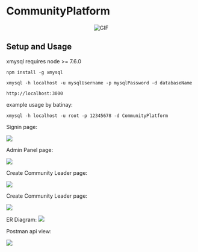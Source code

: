 # CommunityPlatform
 

<p align="center">
  <img src="./Assets/rick-and-morty.gif" alt="GIF"/>
</p>



## Setup and Usage

xmysql requires node >= 7.6.0

```
npm install -g xmysql
```
```
xmysql -h localhost -u mysqlUsername -p mysqlPassword -d databaseName
```
```
http://localhost:3000
```
example usage by batinay:

```
xmysql -h localhost -u root -p 12345678 -d CommunityPlatform
```

Signin page:

![](https://github.com/batinay1337/CommunityPlatform/blob/main/Assets/signin.jpeg?raw=true)

Admin Panel page:

![](https://github.com/batinay1337/CommunityPlatform/blob/main/Assets/adminpanel.png?raw=true)

Create Community Leader page:

![](https://github.com/batinay1337/CommunityPlatform/blob/main/Assets/assigncomleader.png?raw=true)

Create Community Leader page:

![](https://github.com/batinay1337/CommunityPlatform/blob/main/Assets/createcom.png?raw=true)

ER Diagram:
![](https://github.com/batinay1337/CommunityPlatform/blob/main/Database/CommunityPlatform-ER%20Diagram.png?raw=true)

Postman api view:

![](https://github.com/batinay1337/CommunityPlatform/blob/main/Assets/postman.png?raw=true)
